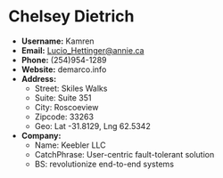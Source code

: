 # Chelsey Dietrich

- **Username:** Kamren
- **Email:** Lucio_Hettinger@annie.ca
- **Phone:** (254)954-1289
- **Website:** demarco.info
- **Address:**
  - Street: Skiles Walks
  - Suite: Suite 351
  - City: Roscoeview
  - Zipcode: 33263
  - Geo: Lat -31.8129, Lng 62.5342
- **Company:**
  - Name: Keebler LLC
  - CatchPhrase: User-centric fault-tolerant solution
  - BS: revolutionize end-to-end systems